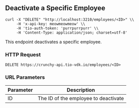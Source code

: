 ## Deactivate a Specific Employee

```shell
curl -X "DELETE" "http://localhost:3210/employees/<ID>" \\
     -H 'x-api-key: meowmeowmeow' \\
     -H 'tio-auth-token: 'purrpurrpurr' \\
     -H 'Content-Type: application/json; charset=utf-8'
```

This endpoint deactivates a specific employee.

### HTTP Request

`DELETE https://crunchy-api.tio-vdk.io/employees/<ID>`

### URL Parameters

Parameter | Description
--------- | -----------
ID | The ID of the employee to deactivate